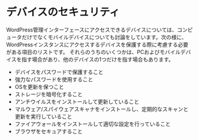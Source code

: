 # デバイスのセキュリティ
 WordPress管理インターフェースにアクセスできるデバイスについては、コンピュータだけでなくモバイルデバイスについても討論をしています。次の様に、WordPressインスタンスにアクセスするデバイスを保護する際に考慮する必要がある項目のリストです。 それらのうちのいくつかは、PCおよびモバイルデバイスを指す場合があり、他のデバイスの1つだけを指す場合もあります。

- デバイスをパスワードで保護すること
- 強力なパスワードを使用すること
- OSを更新を保つこと
- ストレージを暗号化すること
- アンチウイルスをインストールして更新していること
- マルウェア/スパイウェアスキャナをインストールし、定期的なスキャンと更新を実行していること
- ファイアウォールをインストールして適切な設定を行っていること
- ブラウザをセキュアすること
